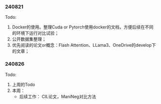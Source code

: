 ### 240821

Todo:
1. Docker的使用。整理Cuda or Pytorch使用docker的文档，方便后续在不同的环境下运行对比试验；
2. 公开数据集整理；
3. 优先阅读的论文or概念：Flash Attention、LLama3、OneDrive的develop下的文章；

### 240826

Todo:
1. 上周的Todo
2. 本周：
    - 后续工作： CIL论文，ManiNeg对比方法
